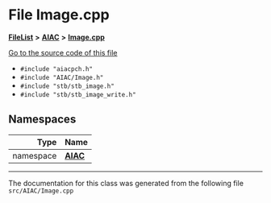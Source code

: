 

# File Image.cpp



[**FileList**](files.md) **>** [**AIAC**](dir_21da83368f7816722f2b707a7b03c84f.md) **>** [**Image.cpp**](Image_8cpp.md)

[Go to the source code of this file](Image_8cpp_source.md)



* `#include "aiacpch.h"`
* `#include "AIAC/Image.h"`
* `#include "stb/stb_image.h"`
* `#include "stb/stb_image_write.h"`













## Namespaces

| Type | Name |
| ---: | :--- |
| namespace | [**AIAC**](namespaceAIAC.md) <br> |





















































------------------------------
The documentation for this class was generated from the following file `src/AIAC/Image.cpp`

